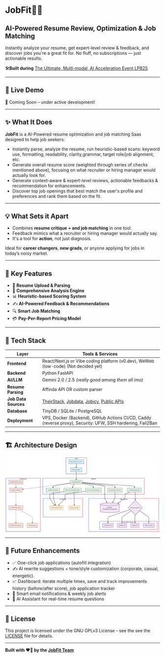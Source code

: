 # JobFit🧠📄

## AI-Powered Resume Review, Optimization & Job Matching 

Instantly analyze your resume, get expert-level review & feedback, and discover jobs you're a great fit for. No fluff, no subscriptions — just actionable results.

🛠**Built during**
[The Ultimate, Multi-modal, AI Acceleration Event LPB25](https://www.kxsb.org/lpb25)

---

## 🚀 Live Demo

🧪 Coming Soon – under active development!

---

## ✨ What It Does

**JobFit** is a AI-Powered resume optimization and job matching Saas designed to help job seekers:

- Instantly parse, analyze the resume, run heuristic-based scans: keyword use, formatting, readability, clarity,grammar, target role/job alignment, etc.
- Generate overall resume score (weighted through series of checks mentioned above), focusing on what recruiter or hiring manager would actually look for.
- Generate context-aware & expert-level reviews, actionable feedbacks & recommendation for enhancements.
- Discover top job openings that best match the user's profile and preferences and rank them based on the fit.

---

## 💡 What Sets it Apart
- Combines **resume critique + and job matching** in one tool.
- Feedback mimics what a recruiter or hiring manager would actually say.
- It's a tool for **action**, not just diagnosis.

Ideal for **career changers**, **new grads**, or anyone applying for jobs in today’s noisy market.

---

## 🎯 Key Features

- 📄 **Resume Upload & Parsing** 
- 🧠 **Comprehensive Analysis Engine** 
- 📊 **Heuristic-based Scoring System** 
- ✍️ **AI-Powered Feedback & Recommendations** 
- 🔍 **Smart Job Matching** 
- 💳 **Pay-Per-Report Pricing Model** 

---

## 🧰 Tech Stack

| Layer         | Tools & Services |
|---------------|------------------|
| **Frontend**  | React/Next.js or Vibe coding platform (v0.dev), WeWeb (low-code) (Not decided yet)|
| **Backend**   | Python FastAPI |
| **AI/LLM**    | Gemini 2.0 / 2.5 *(really good among them all imo)* |
| **Resume Parsing** | Affinda API OR custom parser |
| **Job Data Sources** | [TheirStack](https://theirstack.com/en), [Jobdata](https://jobdataapi.com/), [Jobicy](https://jobicy.com/), [Public APIs](https://publicapis.dev/category/jobs) |
| **Database**  | TinyDB / SQLite / PostgreSQL |
| **Deployment**| VPS, Docker (Backend), GitHub Actions CI/CD, Caddy (reverse proxy), Security: UFW, SSH hardening, Fail2Ban |

---

## 🏗️ Architecture Design

![](/assets/arch.png)

---

## 🔭 Future Enhancements
- ✅ One-click job applications (autofill integration)
- ✍️ AI rewrite suggestions + tone/style customization (corporate, casual, energetic).
- 📈 Dashboard: iterate multiple times, save and track improvements history (before/after score), job application tracker
- 📧 Smart email notifications & weekly job alerts
- 💬 AI Assistant for real-time resume questions

---

## 📄 License

This project is licensed under the GNU GPLv3 License - see the see the [LICENSE](LICENSE) file for details.


---

**Built with ❤️‍🔥 by the [JobFit Team](https://discord.com/channels/1242483589690425405/1357744395817980106)**
